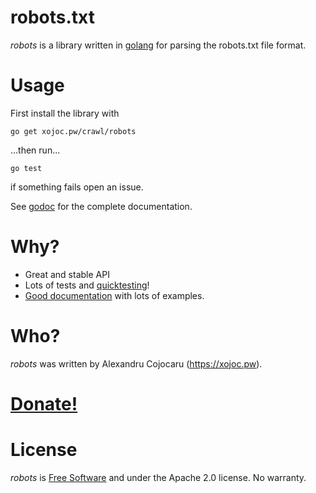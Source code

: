 # robots.txt
*robots* is a library written in [golang](https://golang.org) for parsing the robots.txt file format.

# Usage
First install the library with
```
go get xojoc.pw/crawl/robots
```

...then run...

````
go test
``````

if something fails open an issue.

See [godoc](https://godoc.org/xojoc.pw/crawl/robots) for the complete documentation.

# Why?

 * Great and stable API
 * Lots of tests and [quicktesting](https://golang.org/pkg/testing/quick/)!
 * [Good documentation](https://godoc.org/xojoc.pw/robots/crawl) with lots of examples.

# Who?
*robots* was written by Alexandru Cojocaru (https://xojoc.pw).

# [Donate!](https://liberapay.com/xojoc)

# License
*robots* is [Free Software](https://www.gnu.org/philosophy/free-sw.html) and under the Apache 2.0 license. No warranty.

